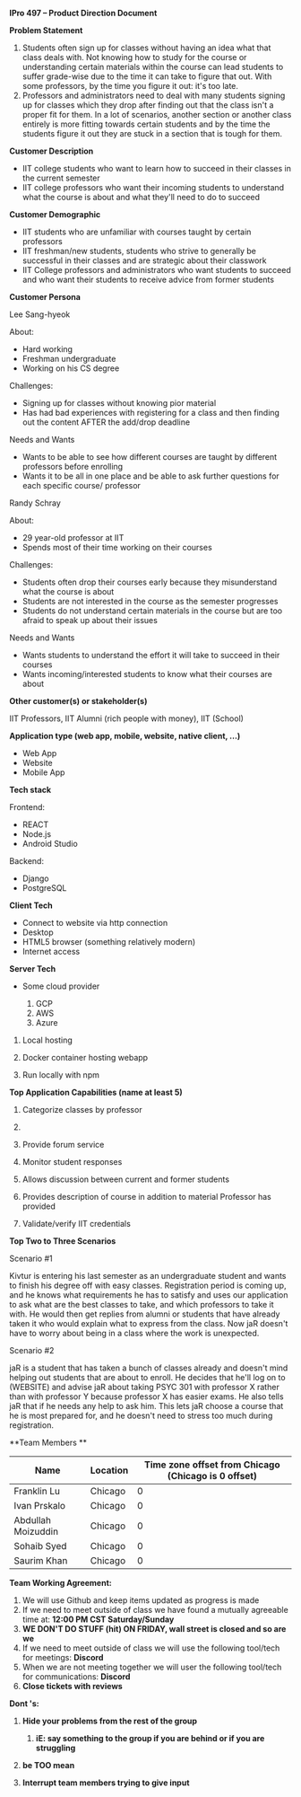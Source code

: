 **IPro 497 – Product Direction Document**

**Problem Statement**

1. Students often sign up for classes without having an idea what that class deals with. Not knowing how to study for the course or understanding certain materials within the course can lead students to suffer grade-wise due to the time it can take to figure that out. With some professors, by the time you figure it out: it&#39;s too late.
2. Professors and administrators need to deal with many students signing up for classes which they drop after finding out that the class isn&#39;t a proper fit for them. In a lot of scenarios, another section or another class entirely is more fitting towards certain students and by the time the students figure it out they are stuck in a section that is tough for them.

**Customer Description**

- IIT college students who want to learn how to succeed in their classes in the current semester
- IIT college professors who want their incoming students to understand what the course is about and what they&#39;ll need to do to succeed

**Customer Demographic**

- IIT students who are unfamiliar with courses taught by certain professors
- IIT freshman/new students, students who strive to generally be successful in their classes and are strategic about their classwork
- IIT College professors and administrators who want students to succeed and who want their students to receive advice from former students

**Customer Persona**

Lee Sang-hyeok

About:

- Hard working
- Freshman undergraduate
- Working on his CS degree

Challenges:

- Signing up for classes without knowing pior material
- Has had bad experiences with registering for a class and then finding out the content AFTER the add/drop deadline

Needs and Wants

- Wants to be able to see how different courses are taught by different professors before enrolling
- Wants it to be all in one place and be able to ask further questions for each specific course/ professor

Randy Schray

About:

- 29 year-old professor at IIT
- Spends most of their time working on their courses

Challenges:

- Students often drop their courses early because they misunderstand what the course is about
- Students are not interested in the course as the semester progresses
- Students do not understand certain materials in the course but are too afraid to speak up about their issues

Needs and Wants

- Wants students to understand the effort it will take to succeed in their courses
- Wants incoming/interested students to know what their courses are about

**Other customer(s) or stakeholder(s)**

IIT Professors, IIT Alumni (rich people with money), IIT (School)

**Application type (web app, mobile, website, native client, …)**

- Web App
- Website
- Mobile App

**Tech stack**

Frontend:

- REACT
- Node.js
- Android Studio

Backend:

- Django
- PostgreSQL

**Client Tech**

- Connect to website via http connection
- Desktop
- HTML5 browser (something relatively modern)
- Internet access

**Server Tech**

- Some cloud provider

  1. GCP
  2. AWS
  3. Azure
1. Local hosting

  1. Docker container hosting webapp
  2. Run locally with npm

**Top Application Capabilities (name at least 5)**

1. Categorize classes by professor

  1.
1. Provide forum service
2. Monitor student responses
3. Allows discussion between current and former students
4. Provides description of course in addition to material Professor has provided
5. Validate/verify IIT credentials

**Top Two to Three Scenarios**

Scenario #1

Kivtur is entering his last semester as an undergraduate student and wants to finish his degree off with easy classes. Registration period is coming up, and he knows what requirements he has to satisfy and uses our application to ask what are the best classes to take, and which professors to take it with. He would then get replies from alumni or students that have already taken it who would explain what to express from the class. Now jaR doesn&#39;t have to worry about being in a class where the work is unexpected.

Scenario #2

jaR is a student that has taken a bunch of classes already and doesn&#39;t mind helping out students that are about to enroll. He decides that he&#39;ll log on to (WEBSITE) and advise jaR about taking PSYC 301 with professor X rather than with professor Y because professor X has easier exams. He also tells jaR that if he needs any help to ask him. This lets jaR choose a course that he is most prepared for, and he doesn&#39;t need to stress too much during registration.

**Team Members **

| **Name** | **Location** | **Time zone offset from Chicago (Chicago is 0 offset)** |
| --- | --- | --- |
| Franklin Lu | Chicago | 0 |
| Ivan Prskalo | Chicago | 0 |
| Abdullah Moizuddin | Chicago | 0 |
| Sohaib Syed | Chicago | 0 |
| Saurim Khan | Chicago | 0 |

**Team Working Agreement:**

1. We will use Github and keep items updated as progress is made
2. If we need to meet outside of class we have found a mutually agreeable time at: **12:00 PM CST Saturday/Sunday**
3. **WE DON&#39;T DO STUFF (hit) ON FRIDAY, wall street is closed and so are we**
4. If we need to meet outside of class we will use the following tool/tech for meetings: **Discord**
5. When we are not meeting together we will user the following tool/tech for communications: **Discord**
6. **Close tickets with reviews**

**Dont &#39;s:**

1. **Hide your problems from the rest of the group**

    1. **iE: say something to the group if you are behind or if you are struggling**
1. **be TOO mean**
2. **Interrupt team members trying to give input**
